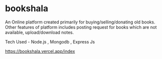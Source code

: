 # bookshala

An Online platform created primarily for buying/selling/donating old books.
Other features of platform includes posting request for books which are not available, upload/download notes.


Tech Used - Node.js , Mongodb , Express Js

https://bookshala.vercel.app/index
